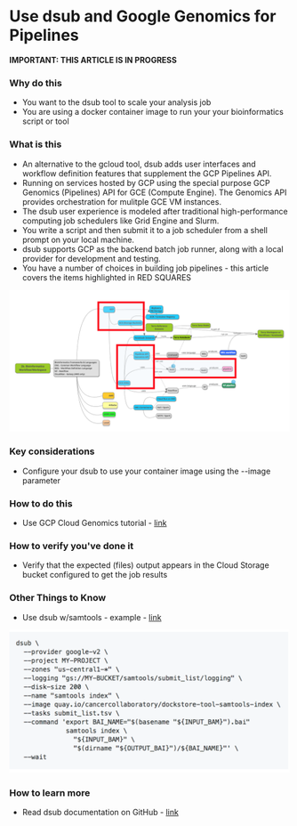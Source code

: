 # Use dsub and Google Genomics for Pipelines

**IMPORTANT: THIS ARTICLE IS IN PROGRESS**

### Why do this
 - You want to the dsub tool to scale your analysis job
 - You are using a docker container image to run your your bioinformatics script or tool

### What is this
 - An alternative to the gcloud tool, dsub adds user interfaces and workflow definition features that supplement the GCP Pipelines API. 
 - Running on services hosted by GCP using the special purpose GCP Genomics (Pipelines) API for GCE (Compute Engine).  The Genomics API provides orchestration for mulitple GCE VM instances.
 - The dsub user experience is modeled after traditional high-performance computing job schedulers like Grid Engine and Slurm. 
 - You write a script and then submit it to a job scheduler from a shell prompt on your local machine.
 - dsub supports GCP as the backend batch job runner, along with a local provider for development and testing. 
 - You have a number of choices in building job pipelines - this article covers the items highlighted in RED SQUARES

[![dsub](/images/dsub.png)]()

### Key considerations
 - Configure your dsub to use your container image using the --image parameter

### How to do this
 - Use GCP Cloud Genomics tutorial - [link](https://cloud.google.com/genomics/docs/tutorials/dsub)

### How to verify you've done it
 - Verify that the expected (files) output appears in the Cloud Storage bucket configured to get the job results

### Other Things to Know
 - Use dsub w/samtools - example - [link](https://github.com/DataBiosphere/dsub/tree/master/examples/samtools)

 [![dsub-code](/images/dsub-code.png)]()

### How to learn more
 - Read dsub documentation on GitHub - [link](https://github.com/DataBiosphere/dsub)